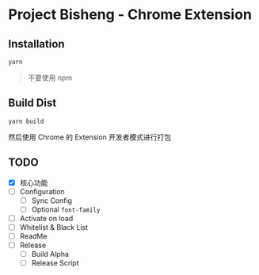 # Project Bisheng - Chrome Extension

## Installation

 `yarn` 

> 不要使用 npm

## Build Dist

 `yarn build` 

然后使用 Chrome 的 Extension 开发者模式进行打包

## TODO

- [x] 核心功能
- [ ] Configuration
  - [ ] Sync Config
  - [ ] Optional `font-family` 
- [ ] Activate on load
- [ ] Whitelist & Black List
- [ ] ReadMe
- [ ] Release
  - [ ] Build Alpha
  - [ ] Release Script